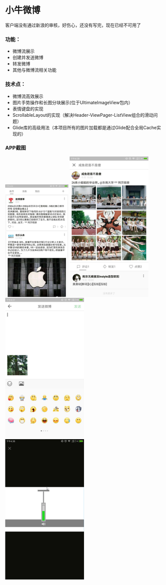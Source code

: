 # 小牛微博

客户端没有通过新浪的审核，好伤心，还没有写完，现在已经不可用了

### 功能：
- 微博流展示
- 创建并发送微博
- 转发微博
- 其他与微博流相关功能

### 技术点：
- 微博流高效展示
- 图片手势操作和长图分块展示(位于UltimateImageView包内）
- 表情键盘的实现
- ScrollableLayout的实现（解决Header-ViewPager-ListView组合的滑动问题）
- Glide库的高级用法（本项目所有的图片加载都是通过Glide配合全局Cache实现的）

### APP截图

<div>
    <img src="https://github.com/huangxueqin/rookieweibo/raw/master/pics/weibo1.jpeg" width="40%" styles="float:left"/>
    <img src="https://github.com/huangxueqin/rookieweibo/raw/master/pics/weibo2.jpeg" width="50%" styles="float:left"/>
    <img src="https://github.com/huangxueqin/rookieweibo/raw/master/pics/weibo3.jpeg" width="50%" styles="float:left"/>
    <img src="https://github.com/huangxueqin/rookieweibo/raw/master/pics/weibo4.png" width="50%" styles="float:left"/>
</div>


